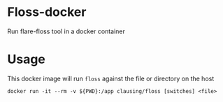 # Floss-docker

Run flare-floss tool in a docker container 

# Usage

This docker image will run `floss` against the file or directory on the host

`docker run -it --rm -v ${PWD}:/app clausing/floss [switches] <file>`
